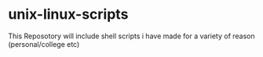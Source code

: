 # unix-linux-scripts
This Reposotory will include shell scripts i have made for a variety of reason (personal/college etc)
